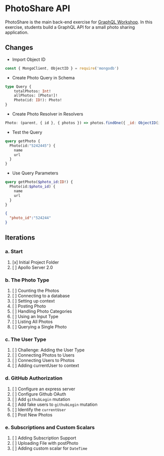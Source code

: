 PhotoShare API
===============
PhotoShare is the main back-end exercise for [GraphQL Workshop](https://www.graphqlworkshop.com). In this exercise, students build a GraphQL API for a small photo sharing application.

Changes
---------------
* Import Object ID

```javascript
const { MongoClient, ObjectID } = require('mongodb')
```

* Create Photo Query in Schema

```graphql
type Query {
    totalPhotos: Int!
    allPhotos: [Photo!]!
    Photo(id: ID!): Photo!
}
```
* Create Photo Resolver in Resolvers

```javascript
Photo: (parent, { id }, { photos }) => photos.findOne({ _id: ObjectID(id) })
```

* Test the Query

```graphql
query getPhoto {
  Photo(id:"5242445") {
    name
    url
  }
}
```

* Use Query Parameters

```graphql
query getPhoto($photo_id:ID!) {
  Photo(id:$photo_id) {
    name
    url
  }
}
```

```json
{
  "photo_id":"524244"
}
```


Iterations
---------------

### a. Start

1. [x] Initial Project Folder
2. [ ] Apollo Server 2.0

### b. The Photo Type

1. [ ] Counting the Photos 
2. [ ] Connecting to a database
3. [ ] Setting up context
4. [ ] Posting Photo
5. [ ] Handling Photo Categories 
6. [ ] Using an Input Type 
7. [ ] Listing All Photos 
8. [ ] Querying a Single Photo 

### c. The User Type

1. [ ] Challenge: Adding the User Type
2. [ ] Connecting Photos to Users
3. [ ] Connecting Users to Photos
4. [ ] Adding currentUser to context

### d. GitHub Authorization

1. [ ] Configure an express server
2. [ ] Configure Github OAuth
3. [ ] Add `githubLogin` mutation
4. [ ] Add fake users to `githubLogin` mutation
5. [ ] Identify the `currentUser`
6. [ ] Post New Photos

### e. Subscriptions and Custom Scalars

1. [ ] Adding Subscription Support 
2. [ ] Uploading File with postPhoto 
3. [ ] Adding custom scalar for `DateTime`
